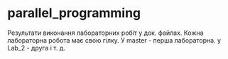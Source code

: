 # parallel_programming

Результати виконання лабораторних робіт у док. файлах.
Кожна лабораторна робота має свою гілку. У master - перша лабораторна. у Lab_2 - друга і т. д.

